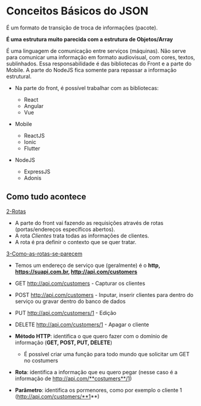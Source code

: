 # Conceitos Básicos do JSON
É um formato de transição de troca de informações (pacote).

**É uma estrutura muito parecida com a estrutura de Objetos/Array**

É uma linguagem de comunicação entre serviços (máquinas).
Não serve para comunicar uma informação em formato audiovisual, com cores, textos, sublinhados. Essa responsabilidade é das bibliotecas do Front e a parte do Mobile. A parte do NodeJS fica somente para repassar a informação estrutural.

- Na parte do front, é possível trabalhar com as bibliotecas:
    - React
    - Angular
    - Vue

- Mobile
    - ReactJS
    - Ionic
    - Flutter

- NodeJS
    - ExpressJS
    - Adonis


## Como tudo acontece
[2-Rotas](../prints/2-rotas.png)
- A parte do front vai fazendo as requisições através de rotas (portas/endereços específicos abertos).
- A rota *Clientes* trata todas as informações de clientes.
- A rota é pra definir o contexto que se quer tratar.

[3-Como-as-rotas-se-parecem](../prints/3-como-as-rotas-se-parecem.png)
- Temos um endereço de serviço que (geralmente) é o **http, https://suapi.com.br, http://api.com/customers**
- GET http://api.com/customers - Capturar os clientes
- POST http://api.com/customers - Inputar, inserir clientes para dentro do serviço ou gravar dentro do banco de dados
- PUT http://api.com/customers/1 - Edição
- DELETE http://api.com/customers/1 - Apagar o cliente

- **Método HTTP**: identifica o que quero fazer com o domínio de informação (**GET, POST, PUT, DELETE**)
    - É possível criar uma função para todo mundo que solicitar um GET no costumers

- **Rota**: identifica a informação que eu quero pegar (nesse caso é a informação de http://api.com/**costumers**/1)
- **Parâmetro**: identifica os pormenores, como por exemplo o cliente 1 (http://api.com/customers/**1**)